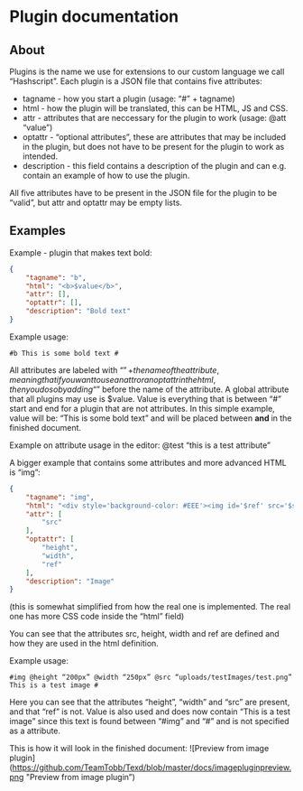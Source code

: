 Plugin documentation
=================

## About
Plugins is the name we use for extensions to our custom language we call “Hashscript”.
Each plugin is a JSON file that contains five attributes:
* tagname - how you start a plugin (usage: “#” + tagname)
* html - how the plugin will be translated, this can be HTML, JS and CSS.
* attr - attributes that are neccessary for the plugin to work (usage: @att “value”)
* optattr - “optional attributes”, these are attributes that may be included in the plugin, but does not have to be present for the plugin to work as intended.
* description - this field contains a description of the plugin and can e.g. contain an example of how to use the plugin.

All five attributes have to be present in the JSON file for the plugin to be “valid”, but attr and optattr may be empty lists.

## Examples

Example - plugin that makes text bold:
```json
{
    "tagname": "b",
    "html": "<b>$value</b>",
    "attr": [],
    "optattr": [],
    "description": "Bold text"
}
```

Example usage:
```text
#b This is some bold text #
```

All attributes are labeled with “$” + the name of the attribute, meaning that if you want to use an attr or an optattr in the html, then you do so by adding “$” before the name of the attribute. A global attribute that all plugins may use is $value. Value is everything that is between “#” start and end for a plugin that are not attributes. In this simple example, value will be: “This is some bold text” and will be placed between <b> and </b> in the finished document.

Example on attribute usage in the editor:
@test “this is a test attribute”

A bigger example that contains some attributes and more advanced HTML is “img”:
```json
{
    "tagname": "img",
    "html": "<div style='background-color: #EEE'><img id='$ref' src='$src' height='$height' width='$width' alt='$value'><br><span>$value</span></div>",
    "attr": [
        "src"
    ],
    "optattr": [
        "height",
        "width",
        "ref"
    ],
    "description": "Image"
}
```

(this is somewhat simplified from how the real one is implemented. The real one has more CSS code inside the “html” field)

You can see that the attributes src, height, width and ref are defined and how they are used in the html definition.

Example usage:
```text
#img @height “200px” @width “250px” @src “uploads/testImages/test.png” This is a test image #
```

Here you can see that the attributes “height”, “width” and “src” are present, and that “ref” is not. Value is also used and does now contain “This is a test image” since this text is found between “#img” and “#” and is not specified as a attribute.

This is how it will look in the finished document:
![Preview from image plugin](https://github.com/TeamTobb/Texd/blob/master/docs/imagepluginpreview.png "Preview from image plugin”)
